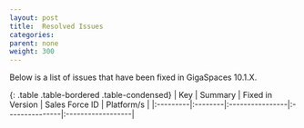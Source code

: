 ```yaml
---
layout: post
title:  Resolved Issues
categories:
parent: none
weight: 300
---
```



Below is a list of issues that have been fixed in GigaSpaces 10.1.X.



{: .table .table-bordered .table-condensed}
| Key | Summary | Fixed in Version | Sales Force ID | Platform/s |
|:---------|:--------|:----------------|:---------------|:------------------|
